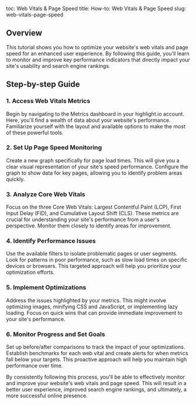 toc: Web Vitals & Page Speed
title: How-to: Web Vitals & Page Speed
slug: web-vitals-page-speed

<EmbeddedVideo 
  src="https://youtu.be/GMMdBR_61qw"
  title="Metrics Tutorial: Measuring Page Speed & Web Vitals"
  allow="accelerometer; clipboard-write; encrypted-media; gyroscope; picture-in-picture; web-share"
/>

## Overview

This tutorial shows you how to optimize your website's web vitals and page speed for an enhanced user experience. By following this guide, you'll learn to monitor and improve key performance indicators that directly impact your site's usability and search engine rankings.

## Step-by-step Guide

### 1. Access Web Vitals Metrics

Begin by navigating to the Metrics dashboard in your highlight.io account. Here, you'll find a wealth of data about your website's performance. Familiarize yourself with the layout and available options to make the most of these powerful tools.

### 2. Set Up Page Speed Monitoring

Create a new graph specifically for page load times. This will give you a clear visual representation of your site's speed performance. Configure the graph to show data for key pages, allowing you to identify problem areas quickly.

### 3. Analyze Core Web Vitals

Focus on the three Core Web Vitals: Largest Contentful Paint (LCP), First Input Delay (FID), and Cumulative Layout Shift (CLS). These metrics are crucial for understanding your site's performance from a user's perspective. Monitor them closely to identify areas for improvement.

### 4. Identify Performance Issues

Use the available filters to isolate problematic pages or user segments. Look for patterns in poor performance, such as slow load times on specific devices or browsers. This targeted approach will help you prioritize your optimization efforts.

### 5. Implement Optimizations

Address the issues highlighted by your metrics. This might involve optimizing images, minifying CSS and JavaScript, or implementing lazy loading. Focus on quick wins that can provide immediate improvement to your site's performance.

### 6. Monitor Progress and Set Goals

Set up before/after comparisons to track the impact of your optimizations. Establish benchmarks for each web vital and create alerts for when metrics fall below your targets. This proactive approach will help you maintain high performance over time.

By consistently following this process, you'll be able to effectively monitor and improve your website's web vitals and page speed. This will result in a better user experience, improved search engine rankings, and ultimately, a more successful online presence.